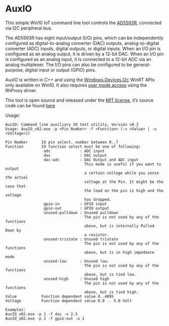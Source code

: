 # AuxIO

This simple Win10 IoT command line tool controls the [AD5593R], connected via I2C peripheral bus.

The AD5593R has eight input/output (I/O) pins, which can be independently configured
as digital-to-analog converter (DAC) outputs, analog-to-digital converter (ADC) inputs,
digital outputs, or digital inputs. When an I/O pin is configured as an analog output,
it is driven by a 12-bit DAC. When an I/O pin is configured as an analog input,
it is connected to a 12-bit ADC via an analog multiplexer.
The I/O pins can also be configured to be general-purpose, digital input or output (GPIO) pins.


AuxIO is written in C++ and using the [Windows.Devices.I2c] WinRT APIs only available on Win10.
It also requires [user mode access] using the RhProxy driver.

This tool is open source and released under the [MIT license], it’s source code can be found [here]

Usage:
 ```
AuxIO: Command line auxiliary IO test utility, Version v0.2
Usage: AuxIO_v02.exe -p <Pin Number> -f <Function> (-v <Value> | -u <Voltage>])

Pin Number      IO pin select, number between 0..7
Function        IO function select must be one of following:
                  adc             : ADC input
                  dac             : DAC output
                  dac-adc         : DAC Output and ADC input
                                    This mode is useful if you want to output
                                    a certain voltage while you sense the actual
                                    voltage at the Pin. It might be the case that
                                    the load on the pin is high and the voltage
                                    has dropped.
                  gpio-in         : GPIO input
                  gpio-out        : GPIO output
                  unused-pulldown : Unused pulldown
                                    The pin is not used by any of the functions
                                    above, but is internally Pulled Down by
                                    a resistor.
                  unused-tristate : Unused tristate
                                    The pin is not used by any of the functions
                                    above, but is in high impedance mode
                  unused-low      : Unused low.
                                    The pin is not used by any of the functions
                                    above, but is tied low.
                  unused-high     : Unused high
                                    The pin is not used by any of the functions
                                    above, but is tied high.
Value           Function dependent value 0..4095
Voltage         Function dependent value 0.0 .. 5.0 Volt

Examples:
AuxIO_v02.exe -p 1 -f dac -v 2.5
AuxIO_v02.exe -p 2 -f gpio-out -u 1
 ```

[AD5593R]: http://www.analog.com/AD5593R
[Windows.Devices.I2c]: https://docs.microsoft.com/en-us/uwp/api/windows.devices.i2c
[user mode access]: https://docs.microsoft.com/en-us/windows/uwp/devices-sensors/enable-usermode-access
[here]: https://github.com/analogdevicesinc/AD5593-AuxIO-Win10-IoT
[MIT license]: https://opensource.org/licenses/MIT
